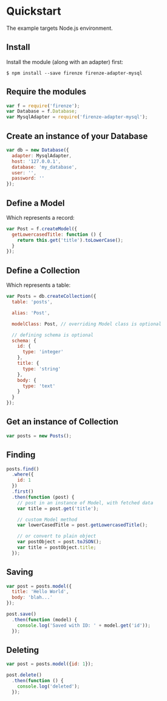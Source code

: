 # Quickstart

The example targets Node.js environment.

## Install

Install the module (along with an adapter) first:

```
$ npm install --save firenze firenze-adapter-mysql
```

## Require the modules

```js
var f = require('firenze');
var Database = f.Database;
var MysqlAdapter = require('firenze-adapter-mysql');
```

## Create an instance of your Database

```js
var db = new Database({
  adapter: MysqlAdapter,
  host: '127.0.0.1',
  database: 'my_database',
  user: '',
  password: ''
});
```

## Define a Model

Which represents a record:

```js
var Post = f.createModel({
  getLowercasedTitle: function () {
    return this.get('title').toLowerCase();
  }
});
```

## Define a Collection

Which represents a table:

```js
var Posts = db.createCollection({
  table: 'posts',

  alias: 'Post',

  modelClass: Post, // overriding Model class is optional

  // defining schema is optional
  schema: {
    id: {
      type: 'integer'
    },
    title: {
      type: 'string'
    },
    body: {
      type: 'text'
    }
  }
});
```

## Get an instance of Collection

```js
var posts = new Posts();
```

## Finding

```js
posts.find()
  .where({
    id: 1
  })
  .first()
  .then(function (post) {
    // post in an instance of Model, with fetched data
    var title = post.get('title');

    // custom Model method
    var lowerCasedTitle = post.getLowercasedTitle();

    // or convert to plain object
    var postObject = post.toJSON();
    var title = postObject.title;
  });
```

## Saving

```js
var post = posts.model({
  title: 'Hello World',
  body: 'blah...'
});

post.save()
  .then(function (model) {
    console.log('Saved with ID: ' + model.get('id'));
  });
```

## Deleting

```js
var post = posts.model({id: 1});

post.delete()
  .then(function () {
    console.log('deleted');
  });
```
